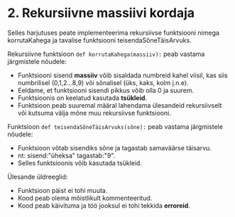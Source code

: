 # 2. Rekursiivne massiivi kordaja

Selles harjutuses peate implementeerima rekursiivse funktsiooni nimega korrutaKahega ja tavalise funktsiooni teisendaSõneTäisArvuks.

Rekursiivne funktsioon `def korrutaKahega(massiiv):` peab vastama järgmistele nõudele:
* Funktsiooni sisend **massiiv** võib sisaldada numbreid kahel viisil, kas siis numbrilisel (0,1,2...8,9) või sõnalisel (üks, kaks, kolm j.n.e).
* Eeldame, et funktsiooni sisendi pikkus võib olla 0 ja suurem.
* Funktsioonis on keelatud kasutada **tsükleid**.
* Funktsioon peab suuremal määral lahendama ülesandeid rekursiivselt või kutsuma välja mõne muu rekursiivse funktsiooni.

Funktsioon `def teisendaSõneTäisArvuks(sõne):` peab vastama järgmistele nõudele:
* Funktsioon võtab sisendiks sõne ja tagastab samaväärse täisarvu.
* nt: sisend:"üheksa" tagastab:"9".
* Selles funktsioonis võib kasutada tsükleid.

Ülesande üldreeglid:
* Funktsioon päist ei tohi muuta.
* Kood peab olema mõistlikult kommenteeritud.
* Kood peab käivituma ja töö jooksul ei tohi tekkida **erroreid**.

